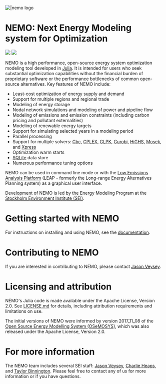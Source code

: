 ![|nemo logo](docs/src/assets/nemo_logo_small.png)

# NEMO: Next Energy Modeling system for Optimization

[![](https://img.shields.io/badge/docs-stable-blue.svg)](https://sei-international.github.io/NemoMod.jl/stable)
[![](https://img.shields.io/badge/docs-dev-blue.svg)](https://sei-international.github.io/NemoMod.jl/dev)

NEMO is a high performance, open-source energy system optimization modeling tool developed in [Julia](https://julialang.org/).  It is intended for users who seek substantial optimization capabilities without the financial burden of proprietary software or the performance bottlenecks of common open-source alternatives. Key features of NEMO include:

- Least-cost optimization of energy supply and demand
- Support for multiple regions and regional trade
- Modeling of energy storage
- Nodal network simulations and modeling of power and pipeline flow
- Modeling of emissions and emission constraints (including carbon pricing and pollutant externalities)
- Modeling of renewable energy targets
- Support for simulating selected years in a modeling period
- Parallel processing
- Support for multiple solvers: [Cbc](https://github.com/coin-or/Cbc), [CPLEX](https://www.ibm.com/analytics/cplex-optimizer), [GLPK](https://www.gnu.org/software/glpk/), [Gurobi](https://www.gurobi.com/), [HiGHS](https://highs.dev/), [Mosek](https://www.mosek.com/), and [Xpress](https://www.fico.com/en/products/fico-xpress-optimization)
- Optimization warm starts
- [SQLite](https://www.sqlite.org/) data store
- Numerous performance tuning options

NEMO can be used in command line mode or with the [Low Emissions Analysis Platform](https://leap.sei.org/) (LEAP - formerly the Long-range Energy Alternatives Planning system) as a graphical user interface.

Development of NEMO is led by the Energy Modeling Program at the [Stockholm Environment Institute (SEI)](https://www.sei.org/).

# Getting started with NEMO

For instructions on installing and using NEMO, see the [documentation](https://sei-international.github.io/NemoMod.jl/).

# Contributing to NEMO

If you are interested in contributing to NEMO, please contact [Jason Veysey](https://www.sei.org/people/jason-veysey/).

# Licensing and attribution

NEMO's Julia code is made available under the Apache License, Version 2.0. See [LICENSE.md](LICENSE.md) for details, including attribution requirements and limitations on use.

The initial versions of NEMO were informed by version 2017_11_08 of the [Open Source Energy Modelling System (OSeMOSYS)](https://github.com/OSeMOSYS/OSeMOSYS), which was also released under the Apache License, Version 2.0.

# For more information

The NEMO team includes several SEI staff: [Jason Veysey](https://www.sei.org/people/jason-veysey/), [Charlie Heaps](https://www.sei.org/people/charles-heaps/), and [Taylor Binnington](https://www.sei.org/people/taylor-binnington/). Please feel free to contact any of us for more information or if you have questions.
